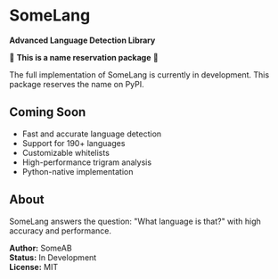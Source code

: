 # SomeLang

**Advanced Language Detection Library** 

🚧 **This is a name reservation package** 🚧

The full implementation of SomeLang is currently in development. This package reserves the name on PyPI.

## Coming Soon

- Fast and accurate language detection
- Support for 190+ languages  
- Customizable whitelists
- High-performance trigram analysis
- Python-native implementation

## About

SomeLang answers the question: "What language is that?" with high accuracy and performance.

**Author:** SomeAB  
**Status:** In Development  
**License:** MIT
